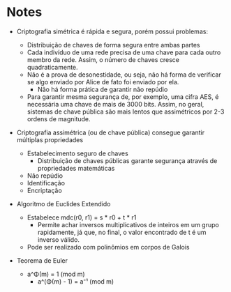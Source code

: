 # Notes
- Criptografia simétrica é rápida e segura, porém possui
    problemas:
    - Distribuição de chaves de forma segura entre ambas 
        partes
    - Cada indivíduo de uma rede precisa de uma chave para
        cada outro membro da rede. Assim, o número de chaves
        cresce quadraticamente.
    - Não é a prova de desonestidade, ou seja, não há forma
        de verificar se algo enviado por Alice de fato foi
        enviado por ela. 
        - Não há forma prática de garantir não repúdio
    - Para garantir mesma segurança de, por exemplo, uma cifra
        AES, é necessária uma chave de mais de 3000 bits. Assim,
        no geral, sistemas de chave pública são mais lentos 
        que assimétricos por 2-3 ordens de magnitude.

- Criptografia assimétrica (ou de chave pública) consegue 
    garantir múltiplas propriedades
    - Estabelecimento seguro de chaves
        - Distribuição de chaves públicas garante segurança
            através de propriedades matemáticas
    - Não repúdio
    - Identificação
    - Encriptação

- Algoritmo de Euclides Extendido
    - Estabelece mdc(r0, r1) = s * r0 + t * r1
        - Permite achar inversos multiplicativos de inteiros
            em um grupo rapidamente, já que, no final, o valor 
            encontrado de t é um inverso válido.
    - Pode ser realizado com polinômios em corpos de Galois

- Teorema de Euler
    - a^Φ(m) = 1 (mod m)
        - a^(Φ(m) - 1) = a⁻¹ (mod m)